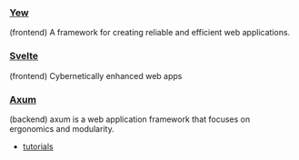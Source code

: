 ### [Yew](https://yew.rs/)
(frontend)
A framework for creating reliable and efficient web applications.

### [Svelte](https://svelte.dev/)
(frontend)
Cybernetically enhanced web apps

### [Axum](https://github.com/tokio-rs/axum)
(backend)
axum is a web application framework that focuses on ergonomics and modularity.

- [tutorials](./axum/tutorials.md)
